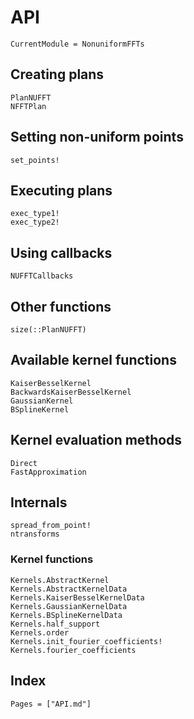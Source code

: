 # API

```@meta
CurrentModule = NonuniformFFTs
```

## Creating plans

```@docs
PlanNUFFT
NFFTPlan
```

## Setting non-uniform points

```@docs
set_points!
```

## Executing plans

```@docs
exec_type1!
exec_type2!
```

## Using callbacks

```@docs
NUFFTCallbacks
```

## Other functions

```@docs
size(::PlanNUFFT)
```

## Available kernel functions

```@docs
KaiserBesselKernel
BackwardsKaiserBesselKernel
GaussianKernel
BSplineKernel
```

## Kernel evaluation methods

```@docs
Direct
FastApproximation
```

## Internals

```@docs
spread_from_point!
ntransforms
```

### Kernel functions

```@docs
Kernels.AbstractKernel
Kernels.AbstractKernelData
Kernels.KaiserBesselKernelData
Kernels.GaussianKernelData
Kernels.BSplineKernelData
Kernels.half_support
Kernels.order
Kernels.init_fourier_coefficients!
Kernels.fourier_coefficients
```

## Index

```@index
Pages = ["API.md"]
```
